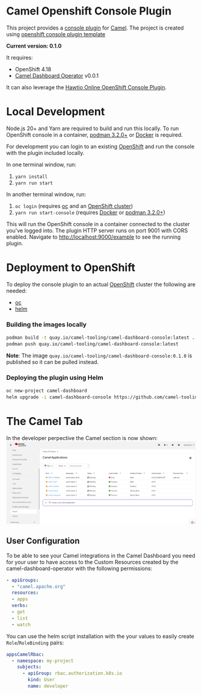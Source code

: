 # Camel Openshift Console Plugin


This project provides a [console plugin](https://github.com/openshift/console/tree/master/frontend/packages/console-dynamic-plugin-sdk) for [Camel](https://camel.apache.org).
The project is created using [openshift console plugin template](https://github.com/openshift/console-plugin-template)

**Current version: 0.1.0**

It requires:
* OpenShift 4.18
* [Camel Dashboard Operator](https://github.com/squakez/camel-dashboard-operator) v0.0.1


It can also leverage the [Hawtio Online OpenShift Console Plugin](https://github.com/hawtio/hawtio-online-console-plugin).

# Local Development

Node.js 20+ and Yarn are required to build and run this locally. To run OpenShift console in a container, [podman 3.2.0+](https://podman.io) or [Docker](https://www.docker.com) is required.

For development you can login to an existing [OpenShift](https://www.redhat.com/en/technologies/cloud-computing/openshift) and run the console with the plugin included locally.

In one terminal window, run:

1. `yarn install`
2. `yarn run start`

In another terminal window, run:

1. `oc login` (requires [oc](https://console.redhat.com/openshift/downloads) and an [OpenShift cluster](https://console.redhat.com/openshift/create))
2. `yarn run start-console` (requires [Docker](https://www.docker.com) or [podman 3.2.0+](https://podman.io))

This will run the OpenShift console in a container connected to the cluster
you've logged into. The plugin HTTP server runs on port 9001 with CORS enabled.
Navigate to <http://localhost:9000/example> to see the running plugin.

# Deployment to OpenShift

To deploy the console plugin to an actual [OpenShift](https://www.redhat.com/en/technologies/cloud-computing/openshift) cluster the following are needed:

- [oc](https://console.redhat.com/openshift/downloads)
- [helm](https://helm.sh)

### Building the images locally

```sh
podman build -t quay.io/camel-tooling/camel-dashboard-console:latest .
podman push quay.io/camel-tooling/camel-dashboard-console:latest
```

**Note**: The image `quay.io/camel-tooling/camel-dashboard-console:0.1.0` is published so it can be pulled instead.

### Deploying the plugin using Helm

```sh
oc new-project camel-dashboard
helm upgrade -i camel-dashboard-console https://github.com/camel-tooling/camel-dashboard-console/raw/refs/heads/release-1.0.x/docs/charts/camel-dashboard-console-0.1.0.tgz --namespace camel-dashboard --set plugin.image=quay.io/camel-tooling/camel-dashboard-console:0.1.0
```

# The Camel Tab

In the developer perpective the Camel section is now shown:
[![The Camel Plugin Home](screenshots/home.png)](screenshots/home.png)


## User Configuration

To be able to see your Camel integrations in the Camel Dashboard you need for your user to have access to the Custom Resources created by the camel-dashboard-operator with the following permissions:

```yaml
- apiGroups:
  - "camel.apache.org"
  resources:
  - apps
  verbs:
  - get
  - list
  - watch
```

You can use the helm script installation with the your values to easily create `Role`/`RoleBinding` pairs: 
```yaml
appsCamelRbac:
  - namespace: my-project
    subjects:
      - apiGroup: rbac.authorization.k8s.io
        kind: User
        name: developer
```

